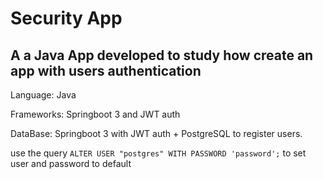 # Security App
## A a Java App developed to study how create an app with users authentication 

Language: Java

Frameworks: Springboot 3 and JWT auth 

DataBase: Springboot 3 with JWT auth + PostgreSQL to register users.

use the query `ALTER USER "postgres" WITH PASSWORD 'password';` to  set user and password to default
